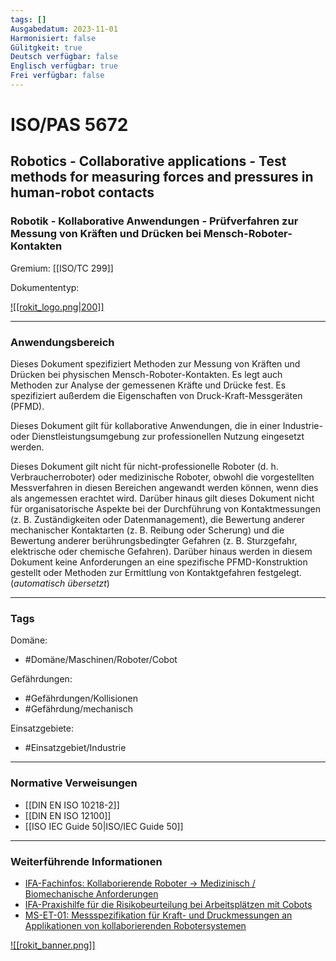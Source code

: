 ```yaml
---
tags: []
Ausgabedatum: 2023-11-01
Harmonisiert: false
Gülitgkeit: true
Deutsch verfügbar: false
Englisch verfügbar: true
Frei verfügbar: false
---
```


# ISO/PAS 5672
## Robotics - Collaborative applications - Test methods for measuring forces and pressures in human-robot contacts 
### Robotik - Kollaborative Anwendungen - Prüfverfahren zur Messung von Kräften und Drücken bei Mensch-Roboter-Kontakten

Gremium: [[ISO/TC 299]]

Dokumententyp: 

[![[rokit_logo.png|200]]](https://public-robots.de/)

***
### Anwendungsbereich

Dieses Dokument spezifiziert Methoden zur Messung von Kräften und Drücken bei physischen Mensch-Roboter-Kontakten. Es legt auch Methoden zur Analyse der gemessenen Kräfte und Drücke fest. Es spezifiziert außerdem die Eigenschaften von Druck-Kraft-Messgeräten (PFMD).

Dieses Dokument gilt für kollaborative Anwendungen, die in einer Industrie- oder Dienstleistungsumgebung zur professionellen Nutzung eingesetzt werden.

Dieses Dokument gilt nicht für nicht-professionelle Roboter (d. h. Verbraucherroboter) oder medizinische Roboter, obwohl die vorgestellten Messverfahren in diesen Bereichen angewandt werden können, wenn dies als angemessen erachtet wird. Darüber hinaus gilt dieses Dokument nicht für organisatorische Aspekte bei der Durchführung von Kontaktmessungen (z. B. Zuständigkeiten oder Datenmanagement), die Bewertung anderer mechanischer Kontaktarten (z. B. Reibung oder Scherung) und die Bewertung anderer berührungsbedingter Gefahren (z. B. Sturzgefahr, elektrische oder chemische Gefahren). Darüber hinaus werden in diesem Dokument keine Anforderungen an eine spezifische PFMD-Konstruktion gestellt oder Methoden zur Ermittlung von Kontaktgefahren festgelegt. (*automatisch übersetzt*)

***
### Tags

Domäne:
- #Domäne/Maschinen/Roboter/Cobot 

Gefährdungen:
- #Gefährdungen/Kollisionen 
- #Gefährdung/mechanisch 

Einsatzgebiete:
- #Einsatzgebiet/Industrie 

***
### Normative Verweisungen

- [[DIN EN ISO 10218-2]]
- [[DIN EN ISO 12100]]
- [[ISO IEC Guide 50|ISO/IEC Guide 50]]
***
### Weiterführende Informationen

- [IFA-Fachinfos: Kollaborierende Roboter -> Medizinisch / Biomechanische Anforderungen](https://www.dguv.de/ifa/fachinfos/kollaborierende-roboter/medizinisch-biomechanische-anforderungen/index.jsp)
- [IFA-Praxishilfe für die Risikobeurteilung bei Arbeitsplätzen mit Cobots](https://www.dguv.de/ifa/praxishilfen/praxishilfen-maschinenschutz/risikobeurteilung-von-cobots-arbeitsplaetzen-umrechnungshilfe/index.jsp)
- [MS-ET-01: Messspezifikation für Kraft- und Druckmessungen an Applikationen von kollaborierenden Robotersystemen](https://www.bgetem.de/redaktion/arbeitssicherheit-gesundheitsschutz/dokumente-und-dateien/pruefstelle-et/messpezifikation-ms-et-01_2018-06.pdf)


[![[rokit_banner.png]]](https://public-robots.de/)
